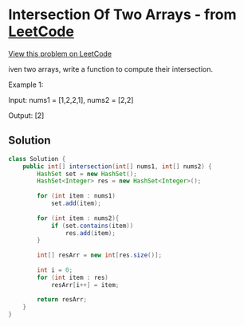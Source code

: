 # Intersection Of Two Arrays - from [LeetCode](https://leetcode.com)
[View this problem on LeetCode](https://leetcode.com/problems/intersection-of-two-arrays/)

iven two arrays, write a function to compute their intersection.

Example 1:

Input: nums1 = [1,2,2,1], nums2 = [2,2]

Output: [2]

## Solution
```java
class Solution {
    public int[] intersection(int[] nums1, int[] nums2) {
        HashSet set = new HashSet();
        HashSet<Integer> res = new HashSet<Integer>();
        
        for (int item : nums1)
            set.add(item);
        
        for (int item : nums2){
            if (set.contains(item))
                res.add(item);
        }
        
        int[] resArr = new int[res.size()];
        
        int i = 0;
        for (int item : res)
            resArr[i++] = item;
        
        return resArr;
    }
}
```
